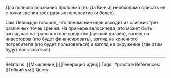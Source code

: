 Для полного осознания проблема (по Да Винчи) необходимо описать её с точки зрения трёх разных перспектив (и более). 

Сам Леонардо говорил, что понимание идеи исходит из слияния трёх различных точек зрения. На примере велосипеда, это может быть взгляд как на транспортное средство (лучший дизайн), взгляд на инвесторов (кто будет финансировать), взгляд на конечного потребителя (кто будет пользоваться) и взгляд на окружение (где этим будут пользоваться). 

___
Relations: [[Мышление]] [[Генерация идей]]
Tags: #practice 
References: [[Гибкий ум]] 
Query: 